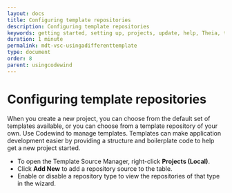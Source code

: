 ```yaml
---
layout: docs
title: Configuring template repositories
description: Configuring template repositories
keywords: getting started, setting up, projects, update, help, Theia, test, edit, Theia editor, using own IDE, empty page, refresh, credentials, default editor, Node.js profiling support, code highlighting, JavaScript file, template repository
duration: 1 minute
permalink: mdt-vsc-usingadifferenttemplate
type: document
order: 8
parent: usingcodewind
---
```


# Configuring template repositories

When you create a new project, you can choose from the default set of templates available, or you can choose from a template repository of your own. Use Codewind to manage templates. Templates can make application development easier by providing a structure and boilerplate code to help get a new project started.

- To open the Template Source Manager, right-click **Projects (Local)**.
- Click **Add New** to add a repository source to the table.
- Enable or disable a repository type to view the repositories of that type in the wizard.
